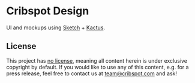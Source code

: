 # Cribspot Design

UI and mockups using [Sketch](https://www.sketchapp.com/) + [Kactus](https://kactus.io/).

## License

This project has [no license](https://choosealicense.com/no-license/), meaning all content herein is under exclusive copyright by default.
If you would like to use any of this content, e.g. for a press release, feel free to contact us at <team@cribspot.com> and ask!
